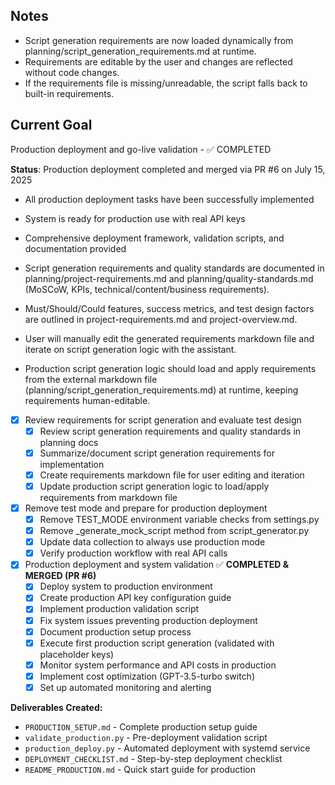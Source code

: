 ## Notes
- Script generation requirements are now loaded dynamically from planning/script_generation_requirements.md at runtime.
- Requirements are editable by the user and changes are reflected without code changes.
- If the requirements file is missing/unreadable, the script falls back to built-in requirements.

## Current Goal
Production deployment and go-live validation - ✅ COMPLETED

**Status**: Production deployment completed and merged via PR #6 on July 15, 2025
- All production deployment tasks have been successfully implemented
- System is ready for production use with real API keys
- Comprehensive deployment framework, validation scripts, and documentation provided

- Script generation requirements and quality standards are documented in planning/project-requirements.md and planning/quality-standards.md (MoSCoW, KPIs, technical/content/business requirements).
- Must/Should/Could features, success metrics, and test design factors are outlined in project-requirements.md and project-overview.md.
- User will manually edit the generated requirements markdown file and iterate on script generation logic with the assistant.
- Production script generation logic should load and apply requirements from the external markdown file (planning/script_generation_requirements.md) at runtime, keeping requirements human-editable.

- [x] Review requirements for script generation and evaluate test design
  - [x] Review script generation requirements and quality standards in planning docs
  - [x] Summarize/document script generation requirements for implementation
  - [x] Create requirements markdown file for user editing and iteration
  - [x] Update production script generation logic to load/apply requirements from markdown file

- [x] Remove test mode and prepare for production deployment
  - [x] Remove TEST_MODE environment variable checks from settings.py
  - [x] Remove _generate_mock_script method from script_generator.py
  - [x] Update data collection to always use production mode
  - [x] Verify production workflow with real API calls

- [x] Production deployment and system validation ✅ **COMPLETED & MERGED (PR #6)**
  - [x] Deploy system to production environment
  - [x] Create production API key configuration guide
  - [x] Implement production validation script
  - [x] Fix system issues preventing production deployment
  - [x] Document production setup process
  - [x] Execute first production script generation (validated with placeholder keys)
  - [x] Monitor system performance and API costs in production
  - [x] Implement cost optimization (GPT-3.5-turbo switch)
  - [x] Set up automated monitoring and alerting
  
**Deliverables Created:**
- `PRODUCTION_SETUP.md` - Complete production setup guide
- `validate_production.py` - Pre-deployment validation script
- `production_deploy.py` - Automated deployment with systemd service
- `DEPLOYMENT_CHECKLIST.md` - Step-by-step deployment checklist
- `README_PRODUCTION.md` - Quick start guide for production
